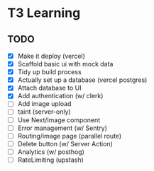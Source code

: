 # T3 Learning

## TODO

- [x] Make it deploy (vercel)
- [x] Scaffold basic ui with mock data
- [x] Tidy up build process
- [x] Actually set up a database (vercel postgres)
- [x] Attach database to UI
- [x] Add authentication (w/ clerk)
- [ ] Add image upload
- [ ] taint (server-only)
- [ ] Use Next/image component
- [ ] Error management (w/ Sentry)
- [ ] Routing/image page (parallel route)
- [ ] Delete button (w/ Server Action)
- [ ] Analytics (w/ posthog)
- [ ] RateLimiting (upstash)
